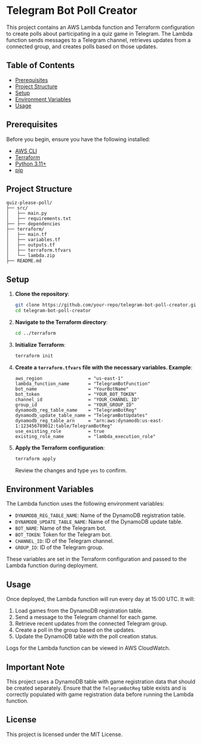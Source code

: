 # Telegram Bot Poll Creator

This project contains an AWS Lambda function and Terraform configuration to create polls about participating in a quiz game in Telegram. The Lambda function sends messages to a Telegram channel, retrieves updates from a connected group, and creates polls based on those updates.

## Table of Contents

- [Prerequisites](#prerequisites)
- [Project Structure](#project-structure)
- [Setup](#setup)
- [Environment Variables](#environment-variables)
- [Usage](#usage)

## Prerequisites

Before you begin, ensure you have the following installed:

- [AWS CLI](https://aws.amazon.com/cli/)
- [Terraform](https://www.terraform.io/)
- [Python 3.11+](https://www.python.org/)
- [pip](https://pip.pypa.io/en/stable/)

## Project Structure

```plaintext
quiz-please-poll/
├── src/
│   ├── main.py
│   ├── requirements.txt
├── ├── dependencies
├── terraform/
│   ├── main.tf
│   ├── variables.tf
│   ├── outputs.tf
│   ├── terraform.tfvars
│   └── lambda.zip
├── README.md
```

## Setup

1. **Clone the repository**:

   ```bash
   git clone https://github.com/your-repo/telegram-bot-poll-creator.git
   cd telegram-bot-poll-creator
   
2. **Navigate to the Terraform directory**:

   ```bash
   cd ../terraform
   ```

3. **Initialize Terraform**:

   ```bash
   terraform init
   ```

4. **Create a `terraform.tfvars` file with the necessary variables. Example**:

   ```hcl
   aws_region                 = "us-east-1"
   lambda_function_name       = "TelegramBotFunction"
   bot_name                   = "YourBotName"
   bot_token                  = "YOUR_BOT_TOKEN"
   channel_id                 = "YOUR_CHANNEL_ID"
   group_id                   = "YOUR_GROUP_ID"
   dynamodb_reg_table_name    = "TelegramBotReg"
   dynamodb_update_table_name = "TelegramBotUpdates"
   dynamodb_reg_table_arn     = "arn:aws:dynamodb:us-east-1:123456789012:table/TelegramBotReg"
   use_existing_role          = true
   existing_role_name         = "lambda_execution_role"
   ```

5. **Apply the Terraform configuration**:

   ```bash
   terraform apply
   ```

   Review the changes and type `yes` to confirm.

## Environment Variables

The Lambda function uses the following environment variables:

- `DYNAMODB_REG_TABLE_NAME`: Name of the DynamoDB registration table.
- `DYNAMODB_UPDATE_TABLE_NAME`: Name of the DynamoDB update table.
- `BOT_NAME`: Name of the Telegram bot.
- `BOT_TOKEN`: Token for the Telegram bot.
- `CHANNEL_ID`: ID of the Telegram channel.
- `GROUP_ID`: ID of the Telegram group.

These variables are set in the Terraform configuration and passed to the Lambda function during deployment.

## Usage

Once deployed, the Lambda function will run every day at 15:00 UTC. It will:

1. Load games from the DynamoDB registration table.
2. Send a message to the Telegram channel for each game.
3. Retrieve recent updates from the connected Telegram group.
4. Create a poll in the group based on the updates.
5. Update the DynamoDB table with the poll creation status.

Logs for the Lambda function can be viewed in AWS CloudWatch.

## Important Note

This project uses a DynamoDB table with game registration data that should be created separately. Ensure that the `TelegramBotReg` table exists and is correctly populated with game registration data before running the Lambda function.

## License

This project is licensed under the MIT License.
